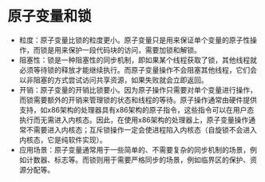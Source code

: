 # 原子变量和锁
* 粒度：原子变量比锁的粒度更小。原子变量只是用来保证单个变量的原子性操作，而锁是用来保护一段代码块的访问，需要加锁和解锁。
* 阻塞性：锁是一种阻塞性的同步机制，即如果某个线程获取了锁，其他线程就必须等待锁的释放才能继续执行。而原子变量操作不会阻塞其他线程，它们会以非阻塞的方式尝试访问共享资源，如果失败就会立即返回。
* 开销：原子变量的开销比锁要小。因为原子操作只需要对单个变量进行操作，而锁需要额外的开销来管理锁的状态和线程的等待。原子操作通常由硬件提供支持，如x86架构的处理器具有x86架构的原子指令，这些指令可以在用户态执行而无需进入内核态。因此，在使用x86架构的处理器上，原子变量操作通常不需要进入内核态；互斥锁操作一定会使进程陷入内核态（自旋锁不会进入内核态，它是纯软件实现）。
* 应用场景：原子变量通常用于一些简单的、不需要复杂的同步机制的场景，例如计数器、标志等。而锁则用于需要严格同步的场景，例如临界区的保护、资源分配等。
